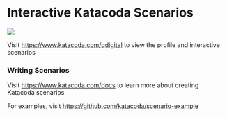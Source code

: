 # Interactive Katacoda Scenarios

[![](http://shields.katacoda.com/katacoda/qdigital/count.svg)](https://www.katacoda.com/qdigital "Get your profile on Katacoda.com")

Visit https://www.katacoda.com/qdigital to view the profile and interactive scenarios

### Writing Scenarios
Visit https://www.katacoda.com/docs to learn more about creating Katacoda scenarios

For examples, visit https://github.com/katacoda/scenario-example

